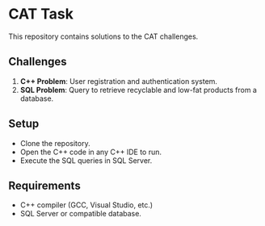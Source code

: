 # CAT Task

This repository contains solutions to the CAT challenges. 

## Challenges

1. **C++ Problem**: User registration and authentication system.
2. **SQL Problem**: Query to retrieve recyclable and low-fat products from a database.

## Setup

- Clone the repository.
- Open the C++ code in any C++ IDE to run.
- Execute the SQL queries in SQL Server.

## Requirements

- C++ compiler (GCC, Visual Studio, etc.)
- SQL Server or compatible database.
